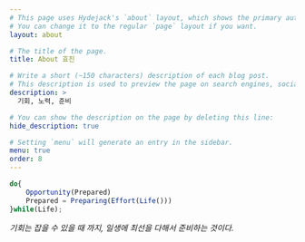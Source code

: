 ```yaml
---
# This page uses Hydejack's `about` layout, which shows the primary author's picture and about text at the top.
# You can change it to the regular `page` layout if you want.
layout: about

# The title of the page.
title: About 효진

# Write a short (~150 characters) description of each blog post.
# This description is used to preview the page on search engines, social media, etc.
description: >
  기회, 노력, 준비

# You can show the description on the page by deleting this line:
hide_description: true

# Setting `menu` will generate an entry in the sidebar.
menu: true
order: 8
---
```


```javascript
do{
    Opportunity(Prepared)
    Prepared = Preparing(Effort(Life()))
}while(Life);
```
*기회는 잡을 수 있을 때 까지, 일생에 최선을 다해서 준비하는 것이다.*